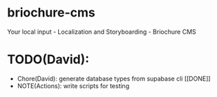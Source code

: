 # briochure-cms
 Your local input - Localization and Storyboarding - Briochure CMS

# TODO(David):
* Chore(David): generate database types from supabase cli [[DONE]]
* NOTE(Actions): write scripts for testing